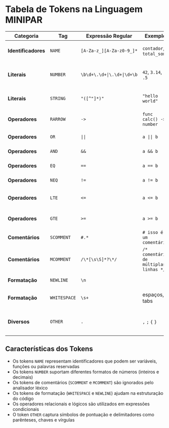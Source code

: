 # Tabela de Tokens na Linguagem MINIPAR

| Categoria | Tag | Expressão Regular | Exemplo | Descrição |
|-----------|-----|------------------|---------|-----------|
| **Identificadores** | `NAME` | `[A-Za-z_][A-Za-z0-9_]*` | `contador`, `total_soma` | Identificadores e palavras-chave |
| **Literais** | `NUMBER` | `\b\d+\.\d+\|\.\d+\|\d+\b` | `42`, `3.14`, `.5` | Constantes numéricas (inteiros ou decimais) |
| **Literais** | `STRING` | `"([^"]*)"` | `"hello world"` | Literais de texto entre aspas duplas |
| **Operadores** | `RARROW` | `->` | `func calc() -> number` | Indicador de tipo de retorno de função |
| **Operadores** | `OR` | `\|\|` | `a \|\| b` | Operador lógico OR |
| **Operadores** | `AND` | `&&` | `a && b` | Operador lógico AND |
| **Operadores** | `EQ` | `==` | `a == b` | Operador de igualdade |
| **Operadores** | `NEQ` | `!=` | `a != b` | Operador de diferença |
| **Operadores** | `LTE` | `<=` | `a <= b` | Operador menor ou igual que |
| **Operadores** | `GTE` | `>=` | `a >= b` | Operador maior ou igual que |
| **Comentários** | `SCOMMENT` | `#.*` | `# isso é um comentário` | Comentário de linha única |
| **Comentários** | `MCOMMENT` | `/\*[\s\S]*?\*/` | `/* comentário de múltiplas linhas */` | Comentário de bloco |
| **Formatação** | `NEWLINE` | `\n` | | Quebra de linha |
| **Formatação** | `WHITESPACE` | `\s+` | espaços, tabs | Caracteres de espaço em branco |
| **Diversos** | `OTHER` | `.` | `,` `;` `{` `}` | Qualquer outro caractere não especificado |

## Características dos Tokens
- Os tokens `NAME` representam identificadores que podem ser variáveis, funções ou palavras reservadas
- Os tokens `NUMBER` suportam diferentes formatos de números (inteiros e decimais)
- Os tokens de comentários (`SCOMMENT` e `MCOMMENT`) são ignorados pelo analisador léxico
- Os tokens de formatação (`WHITESPACE` e `NEWLINE`) ajudam na estruturação do código
- Os operadores relacionais e lógicos são utilizados em expressões condicionais
- O token `OTHER` captura símbolos de pontuação e delimitadores como parênteses, chaves e vírgulas